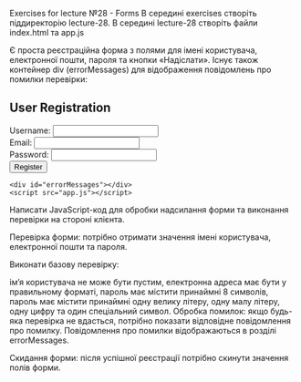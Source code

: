 Exercises for lecture №28 - Forms
В середині exercises створіть піддиректорію lecture-28. В середині lecture-28 створіть файли index.html та app.js

Є проста реєстраційна форма з полями для імені користувача, електронної пошти, пароля та кнопки «Надіслати». Існує також контейнер div (errorMessages) для відображення повідомлень про помилки перевірки:
<!DOCTYPE html>
<html>
  <body>
    <h2>User Registration</h2>
    <form id="registrationForm">
      <div>
        <label for="username">Username:</label>
        <input type="text" id="username" name="username" />
      </div>
      <div>
        <label for="email">Email:</label>
        <input type="email" id="email" name="email" />
      </div>
      <div>
        <label for="password">Password:</label>
        <input type="password" id="password" name="password" />
      </div>
      <div>
        <input type="submit" value="Register" />
      </div>
    </form>

    <div id="errorMessages"></div>
    <script src="app.js"></script>
  </body>
</html>
Написати JavaScript-код для обробки надсилання форми та виконання перевірки на стороні клієнта.

Перевірка форми: потрібно отримати значення імені користувача, електронної пошти та пароля.

Виконати базову перевірку:

ім’я користувача не може бути пустим,
електронна адреса має бути у правильному форматі,
пароль має містити принаймні 8 символів,
пароль має містити принаймні одну велику літеру, одну малу літеру, одну цифру та один спеціальний символ.
Обробка помилок: якщо будь-яка перевірка не вдасться, потрібно показати відповідне повідомлення про помилку. Повідомлення про помилки відображаються в розділі errorMessages.

Скидання форми: після успішної реєстрації потрібно скинути значення полів форми.